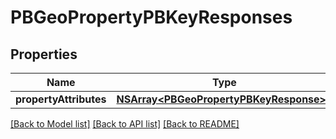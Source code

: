 # PBGeoPropertyPBKeyResponses

## Properties
Name | Type | Description | Notes
------------ | ------------- | ------------- | -------------
**propertyAttributes** | [**NSArray&lt;PBGeoPropertyPBKeyResponse&gt;***](PBGeoPropertyPBKeyResponse.md) |  | [optional] 

[[Back to Model list]](../README.md#documentation-for-models) [[Back to API list]](../README.md#documentation-for-api-endpoints) [[Back to README]](../README.md)


